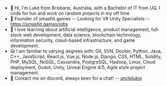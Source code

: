 - 👋 Hi, I'm Luke from Brisbane, Australia, with a Bachelor of IT from UQ. I code for fun and work on random projects in my off time
- 🔨 Founder of smashit.games -- Looking for VR Unity Specialists -- https://smashit.games/jobs
- 🌱 I love learning about artificial intelligence, product management, full-stack web development, data science, blockchain technology, information security, cloud-based infrastructure, and game development.
- 😃 I am familiar to varying degrees with: Git, SVN, Docker, Python, Java, C++, JavaScript, React.js, Vue.js, Node.js, Django, CSS, HTML, Solidity, PHP, MySQL, NoSQL, Cassandra, PostgreSQL, Hadoop, Linux, Cloud deployment, Godot, Unity, Unreal Engine 4/5, Agile style project management.
- 📇 Contact me on discord, always keen for a chat! -- [unclelukie](https://discord.com/users/99079218897371136)
